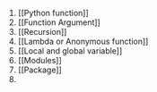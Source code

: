 1. [[Python function]]
2. [[Function Argument]]
3. [[Recursion]]
4. [[Lambda or Anonymous function]]
5. [[Local and global variable]]
6. [[Modules]]
7. [[Package]]
8. 